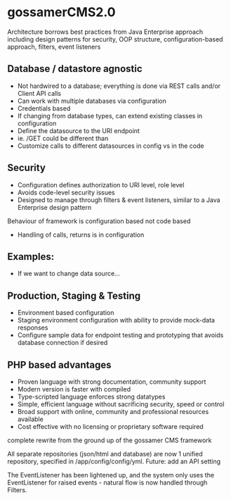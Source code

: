 # gossamerCMS2.0

Architecture borrows best practices from Java Enterprise approach including design patterns for security, OOP structure, configuration-based approach, filters, event listeners

## Database / datastore agnostic
- Not hardwired to a database; everything is done via REST calls and/or Client API calls
- Can work with multiple databases via configuration
- Credentials based
- If changing from database types, can extend existing classes in configuration
- Define the datasource to the URI endpoint
- ie. /GET could be different than 
- Customize calls to different datasources in config vs in the code

## Security
- Configuration defines authorization to URI level, role level
- Avoids code-level security issues
- Designed to manage through filters & event listeners, similar to a Java Enterprise design pattern

Behaviour of framework is configuration based not code based
- Handling of calls, returns is in configuration

## Examples:
- If we want to change data source… 

## Production, Staging & Testing
- Environment based configuration
- Staging environment configuration with ability to provide mock-data responses
- Configure sample data for endpoint testing and prototyping that avoids database connection if desired

## PHP based advantages
- Proven language with strong documentation, community support
- Modern version is faster with compiled 
- Type-scripted language enforces strong datatypes
- Simple, efficient language without sacrificing security, speed or control
- Broad support with online, community and professional resources available 
- Cost effective with no licensing or proprietary software required




complete rewrite from the ground up of the gossamer CMS framework

All separate repositories (json/html and database) are now 1 unified repository, specified in /app/config/config/yml.
Future: add an API setting

The EventListener has been lightened up, and the system only uses the EventListener for raised events - natural flow is now handled through Filters.

